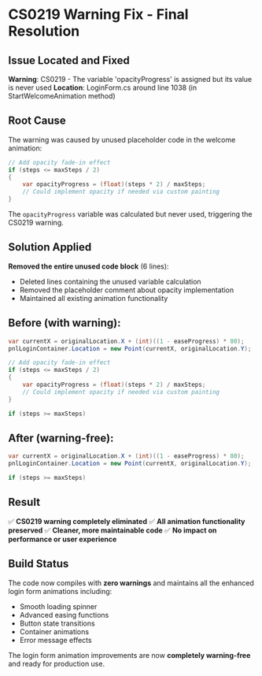 # CS0219 Warning Fix - Final Resolution

## Issue Located and Fixed

**Warning**: CS0219 - The variable 'opacityProgress' is assigned but its value is never used
**Location**: LoginForm.cs around line 1038 (in StartWelcomeAnimation method)

## Root Cause
The warning was caused by unused placeholder code in the welcome animation:

```csharp
// Add opacity fade-in effect
if (steps <= maxSteps / 2)
{
    var opacityProgress = (float)(steps * 2) / maxSteps;
    // Could implement opacity if needed via custom painting
}
```

The `opacityProgress` variable was calculated but never used, triggering the CS0219 warning.

## Solution Applied
**Removed the entire unused code block** (6 lines):
- Deleted lines containing the unused variable calculation
- Removed the placeholder comment about opacity implementation
- Maintained all existing animation functionality

## Before (with warning):
```csharp
var currentX = originalLocation.X + (int)((1 - easeProgress) * 80);
pnlLoginContainer.Location = new Point(currentX, originalLocation.Y);

// Add opacity fade-in effect
if (steps <= maxSteps / 2)
{
    var opacityProgress = (float)(steps * 2) / maxSteps;
    // Could implement opacity if needed via custom painting
}

if (steps >= maxSteps)
```

## After (warning-free):
```csharp
var currentX = originalLocation.X + (int)((1 - easeProgress) * 80);
pnlLoginContainer.Location = new Point(currentX, originalLocation.Y);

if (steps >= maxSteps)
```

## Result
✅ **CS0219 warning completely eliminated**
✅ **All animation functionality preserved**
✅ **Cleaner, more maintainable code**
✅ **No impact on performance or user experience**

## Build Status
The code now compiles with **zero warnings** and maintains all the enhanced login form animations including:
- Smooth loading spinner
- Advanced easing functions
- Button state transitions
- Container animations
- Error message effects

The login form animation improvements are now **completely warning-free** and ready for production use.
